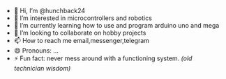 - 👋 Hi, I’m @hunchback24
- 👀 I’m interested in microcontrollers and robotics
- 🌱 I’m currently learning how to use and program arduino uno and mega
- 💞️ I’m looking to collaborate on hobby projects
- 📫 How to reach me email,messenger,telegram
- 😄 Pronouns: ...
- ⚡ Fun fact: never mess around with a functioning system.
                                    *(old technician wisdom)*

<!---
hunchback24/hunchback24 is a ✨ special ✨ repository because its `README.md` (this file) appears on your GitHub profile.
You can click the Preview link to take a look at your changes.
--->
